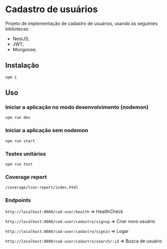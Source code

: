 # Cadastro de usuários
Projeto de implementação de cadastro de usuários, usando as seguintes bibliotecas:
- NestJS;
- JWT;
- Mongoose;
## Instalação
```npm i```
## Uso

### Iniciar a aplicação no modo desenvolvimento (nodemon)
```npm run dev```

### Iniciar a aplicação sem nodemon
```npm run start```

### Testes unitários
```npm run test```

### Coverage report
```/coverage/lcov-report/index.html```

### Endpoints

```http://localhost:8080/cad-user/health``` => HealthCheck

```http://localhost:8080/cad-user/cadastro/signup``` => Criar novo usuário

```http://localhost:8080/cad-user/cadastro/signin``` => Logar

```http://localhost:8080/cad-user/cadastro/search/:id``` => Busca de usuário

